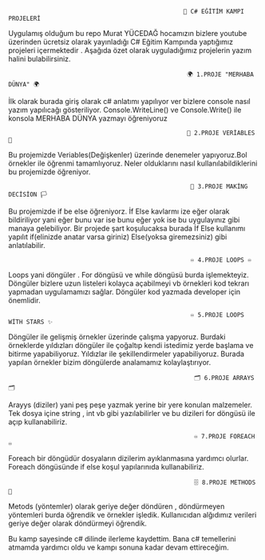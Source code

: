                                                      📓 C# EĞİTİM KAMPI PROJELERİ 

Uygulamış olduğum bu repo Murat YÜCEDAĞ hocamızın bizlere youtube üzerinden ücretsiz olarak yayınladığı C# Eğitim Kampında yaptığımız projeleri içermektedir .
Aşağıda özet olarak uyguladığımız projelerin yazım halini bulabilirsiniz.



                                                      🌍 1.PROJE "MERHABA DÜNYA" 🌍
 İlk olarak burada giriş olarak c# anlatımı yapılıyor ver bizlere console nasıl yazım yapılıcağı gösteriliyor.
 Console.WriteLine() ve Console.Write() ile konsola MERHABA DÜNYA yazmayı öğreniyoruz 



                                                      📌 2.PROJE VERİABLES 📌
 Bu projemizde Veriables(Değişkenler) üzerinde denemeler yapıyoruz.Bol örnekler ile öğrenmi tamamlıyoruz.
 Neler olduklarını nasıl kullanılabildiklerini bu projemizde öğreniyor.



                                                       🏴 3.PROJE MAKİNG DECİSİON 🏳️
 Bu projemizde if be else öğreniyorz. İf Else kavlarmı ize eğer olarak bildiriliyor yani eğer bunu var ise bunu eğer yok ise bu uygulayınız gibi manaya gelebiliyor.
 Bir projede şart koşulucaksa burada İf Else kullanımı yapılıt 
 if(elinizde anatar varsa giriniz)
 Else(yoksa giremezsiniz)
 gibi anlatılabilir.



                                                       ♾️ 4.PROJE LOOPS ♾️
 Loops yani döngüler . For döngüsü ve while döngüsü burda işlemekteyiz. Döngüler bizlere uzun listeleri kolayca açabilmeyi vb örnekleri kod tekrarı yapmadan 
 uygulamamızı sağlar. Döngüler kod yazmada developer için önemlidir.



                                                       ♾️ 5.PROJE LOOPS WİTH STARS ✨
 Döngüler ile gelişmiş örnekler üzerinde çalışma yapyoruz. Burdaki örneklerde yıldızları döngüler ile çoğaltıp kendi  istedimiz yerde başlama ve bitirme yapabiliyoruz.
 Yıldızlar ile şekillendirmeler yapabiliyoruz. Burada yapılan örnekler bizim döngülerde analamamız kolaylaştırıyor.



                                                        🗂️ 6.PROJE ARRAYS 🗂️
Arayys (diziler) yani peş peşe yazmak yerine bir yere konulan malzemeler. Tek dosya içine string , int vb gibi yazılabilirler ve 
bu dizileri for döngüsü ile açıp kullanabiliriz. 



                                                        ♾️ 7.PROJE FOREACH ♾️
Foreach bir döngüdür  dosyaların dizilerim ayıklanmasına yardımcı olurlar.
Foreach döngüsünde if else koşul yapılarınıda kullanabiliriz.



                                                        🗄️ 8.PROJE METHODS 📂
Metods (yöntemler) olarak geriye değer döndüren , döndürmeyen yöntemleri burda öğrendik ve örnekler işledik.
Kullanıcıdan alğıdımız verileri geriye değer olarak döndürmeyi öğrendik.


Bu kamp sayesinde c# dilinde ilerleme kaydettim. Bana c# temellerini atmamda yardımcı oldu ve kampı sonuna kadar devam ettireceğim.




 

